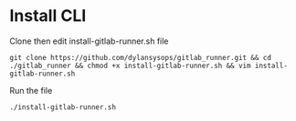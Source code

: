 # Install CLI

Clone then edit install-gitlab-runner.sh file

   ```
git clone https://github.com/dylansysops/gitlab_runner.git && cd ./gitlab_runner && chmod +x install-gitlab-runner.sh && vim install-gitlab-runner.sh
   ```

Run the file

   ```
./install-gitlab-runner.sh
   ```
